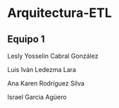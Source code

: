 # Arquitectura-ETL

## Equipo 1

Lesly Yosselin Cabral González

Luis Iván Ledezma Lara

Ana Karen Rodríguez Silva

Israel Garcia Agüero
